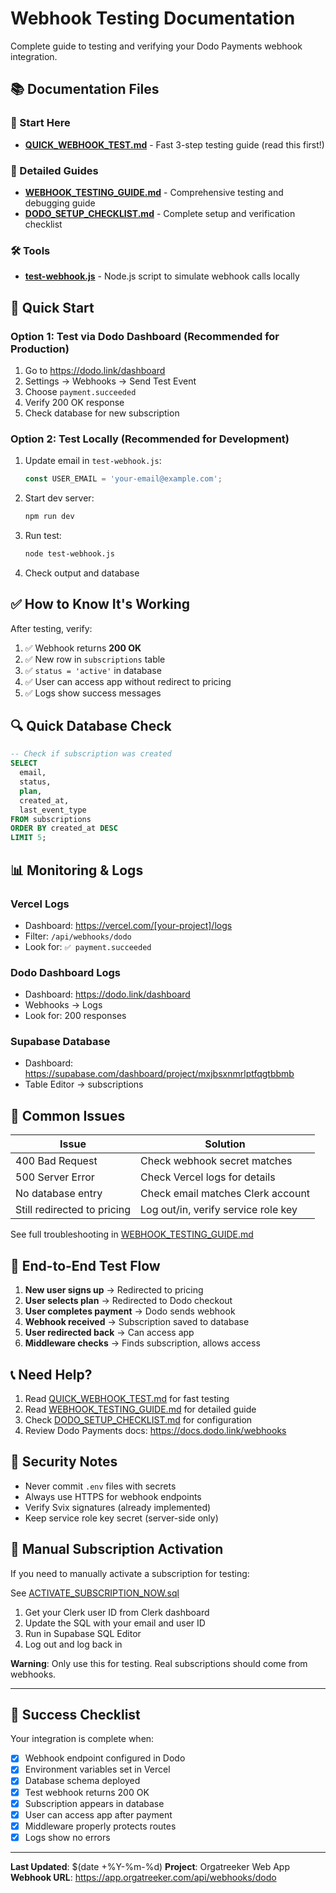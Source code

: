 # Webhook Testing Documentation

Complete guide to testing and verifying your Dodo Payments webhook integration.

## 📚 Documentation Files

### 🚀 Start Here
- **[QUICK_WEBHOOK_TEST.md](./QUICK_WEBHOOK_TEST.md)** - Fast 3-step testing guide (read this first!)

### 📖 Detailed Guides
- **[WEBHOOK_TESTING_GUIDE.md](./WEBHOOK_TESTING_GUIDE.md)** - Comprehensive testing and debugging guide
- **[DODO_SETUP_CHECKLIST.md](./DODO_SETUP_CHECKLIST.md)** - Complete setup and verification checklist

### 🛠 Tools
- **[test-webhook.js](./test-webhook.js)** - Node.js script to simulate webhook calls locally

## 🎯 Quick Start

### Option 1: Test via Dodo Dashboard (Recommended for Production)

1. Go to https://dodo.link/dashboard
2. Settings → Webhooks → Send Test Event
3. Choose `payment.succeeded`
4. Verify 200 OK response
5. Check database for new subscription

### Option 2: Test Locally (Recommended for Development)

1. Update email in `test-webhook.js`:
   ```javascript
   const USER_EMAIL = 'your-email@example.com';
   ```

2. Start dev server:
   ```bash
   npm run dev
   ```

3. Run test:
   ```bash
   node test-webhook.js
   ```

4. Check output and database

## ✅ How to Know It's Working

After testing, verify:

1. ✅ Webhook returns **200 OK**
2. ✅ New row in `subscriptions` table
3. ✅ `status = 'active'` in database
4. ✅ User can access app without redirect to pricing
5. ✅ Logs show success messages

## 🔍 Quick Database Check

```sql
-- Check if subscription was created
SELECT
  email,
  status,
  plan,
  created_at,
  last_event_type
FROM subscriptions
ORDER BY created_at DESC
LIMIT 5;
```

## 📊 Monitoring & Logs

### Vercel Logs
- Dashboard: https://vercel.com/[your-project]/logs
- Filter: `/api/webhooks/dodo`
- Look for: `✅ payment.succeeded`

### Dodo Dashboard Logs
- Dashboard: https://dodo.link/dashboard
- Webhooks → Logs
- Look for: 200 responses

### Supabase Database
- Dashboard: https://supabase.com/dashboard/project/mxjbsxnmrlptfqgtbbmb
- Table Editor → subscriptions

## 🐛 Common Issues

| Issue | Solution |
|-------|----------|
| 400 Bad Request | Check webhook secret matches |
| 500 Server Error | Check Vercel logs for details |
| No database entry | Check email matches Clerk account |
| Still redirected to pricing | Log out/in, verify service role key |

See full troubleshooting in [WEBHOOK_TESTING_GUIDE.md](./WEBHOOK_TESTING_GUIDE.md)

## 🎯 End-to-End Test Flow

1. **New user signs up** → Redirected to pricing
2. **User selects plan** → Redirected to Dodo checkout
3. **User completes payment** → Dodo sends webhook
4. **Webhook received** → Subscription saved to database
5. **User redirected back** → Can access app
6. **Middleware checks** → Finds subscription, allows access

## 📞 Need Help?

1. Read [QUICK_WEBHOOK_TEST.md](./QUICK_WEBHOOK_TEST.md) for fast testing
2. Read [WEBHOOK_TESTING_GUIDE.md](./WEBHOOK_TESTING_GUIDE.md) for detailed guide
3. Check [DODO_SETUP_CHECKLIST.md](./DODO_SETUP_CHECKLIST.md) for configuration
4. Review Dodo Payments docs: https://docs.dodo.link/webhooks

## 🔐 Security Notes

- Never commit `.env` files with secrets
- Always use HTTPS for webhook endpoints
- Verify Svix signatures (already implemented)
- Keep service role key secret (server-side only)

## 📝 Manual Subscription Activation

If you need to manually activate a subscription for testing:

See [ACTIVATE_SUBSCRIPTION_NOW.sql](./ACTIVATE_SUBSCRIPTION_NOW.sql)

1. Get your Clerk user ID from Clerk dashboard
2. Update the SQL with your email and user ID
3. Run in Supabase SQL Editor
4. Log out and log back in

**Warning**: Only use this for testing. Real subscriptions should come from webhooks.

---

## 🎉 Success Checklist

Your integration is complete when:

- [x] Webhook endpoint configured in Dodo
- [x] Environment variables set in Vercel
- [x] Database schema deployed
- [x] Test webhook returns 200 OK
- [x] Subscription appears in database
- [x] User can access app after payment
- [x] Middleware properly protects routes
- [x] Logs show no errors

---

**Last Updated**: $(date +%Y-%m-%d)
**Project**: Orgatreeker Web App
**Webhook URL**: https://app.orgatreeker.com/api/webhooks/dodo
